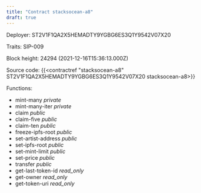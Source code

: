 ```yaml
---
title: "Contract stacksocean-a8"
draft: true
---
```

Deployer: ST2V1F1QA2X5HEMADTY9YGBG6ES3Q1Y9542V07X20

Traits:
SIP-009 



Block height: 24294 (2021-12-16T15:36:13.000Z)

Source code: {{<contractref "stacksocean-a8" ST2V1F1QA2X5HEMADTY9YGBG6ES3Q1Y9542V07X20 stacksocean-a8>}}

Functions:

* mint-many _private_
* mint-many-iter _private_
* claim _public_
* claim-five _public_
* claim-ten _public_
* freeze-ipfs-root _public_
* set-artist-address _public_
* set-ipfs-root _public_
* set-mint-limit _public_
* set-price _public_
* transfer _public_
* get-last-token-id _read_only_
* get-owner _read_only_
* get-token-uri _read_only_
